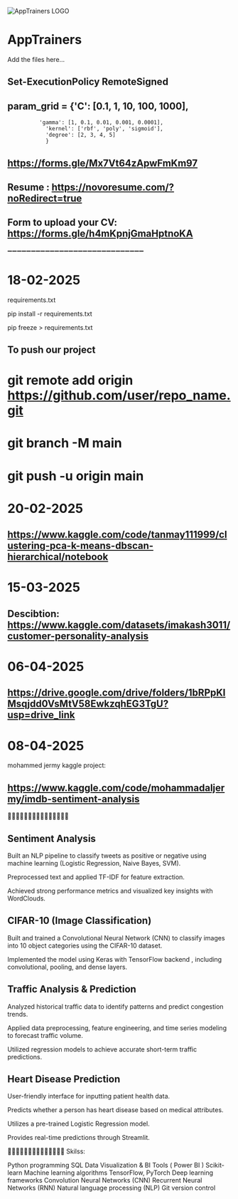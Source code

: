 ![AppTrainers LOGO](https://github.com/user-attachments/assets/31909115-723d-4e2b-8e29-af0b8cd8bcee)
# AppTrainers

Add the files here...

## Set-ExecutionPolicy RemoteSigned

## param_grid = {'C': [0.1, 1, 10, 100, 1000],
              'gamma': [1, 0.1, 0.01, 0.001, 0.0001],
                'kernel': ['rbf', 'poly', 'sigmoid'],
                'degree': [2, 3, 4, 5]
                }


## https://forms.gle/Mx7Vt64zApwFmKm97

## Resume : https://novoresume.com/?noRedirect=true

## Form to upload your CV: https://forms.gle/h4mKpnjGmaHptnoKA

➖➖➖➖➖➖➖➖➖➖➖➖➖➖➖➖➖➖➖➖➖➖➖➖➖➖➖➖➖

# 18-02-2025

requirements.txt

pip install -r requirements.txt

pip freeze > requirements.txt

## To push our project
# git remote add origin https://github.com/user/repo_name.git
# git branch -M main
# git push -u origin main


# 20-02-2025

## https://www.kaggle.com/code/tanmay111999/clustering-pca-k-means-dbscan-hierarchical/notebook

# 15-03-2025

## Descibtion: https://www.kaggle.com/datasets/imakash3011/customer-personality-analysis

# 06-04-2025

## https://drive.google.com/drive/folders/1bRPpKIMsqjdd0VsMtV58EwkzqhEG3TgU?usp=drive_link

# 08-04-2025
mohammed jermy kaggle project:
## https://www.kaggle.com/code/mohammadaljermy/imdb-sentiment-analysis


🔴🔴🔴🔴🔴🔴🔴🔴🔴🔴🔴🔴🔴🔴🔴
## Sentiment Analysis
Built an NLP pipeline to classify tweets as positive or negative using
machine learning (Logistic Regression, Naive Bayes, SVM).

Preprocessed text and applied TF-IDF for feature extraction.

Achieved strong performance metrics and visualized key insights
with WordClouds.

## CIFAR-10 (Image Classification)
Built and trained a Convolutional Neural Network (CNN) to classify
images into 10 object categories using the CIFAR-10 dataset.

Implemented the model using Keras with TensorFlow backend ,
including convolutional, pooling, and dense layers.

## Traffic Analysis & Prediction
Analyzed historical traffic data to identify patterns and predict
congestion trends.

Applied data preprocessing, feature engineering, and time series
modeling to forecast traffic volume.

Utilized regression models to achieve accurate short-term traffic
predictions.

## Heart Disease Prediction
User-friendly interface for inputting patient health data.

Predicts whether a person has heart disease based on medical attributes.

Utilizes a pre-trained Logistic Regression model.

Provides real-time predictions through Streamlit.

🤞🤞🤞🤞🤞🤞🤞🤞🤞🤞🤞🤞🤞🤞
Skilss:

Python programming
SQL
Data Visualization & BI Tools ( Power BI )
Scikit-learn
Machine learning algorithms
TensorFlow, PyTorch
Deep learning frameworks
Convolution Neural Networks (CNN)
Recurrent Neural Networks (RNN)
Natural language processing (NLP)
Git version control




